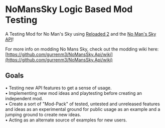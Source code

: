 # NoMansSky Logic Based Mod Testing
A Testing Mod for No Man's Sky using [Reloaded 2](https://github.com/Reloaded-Project/Reloaded-II/releases/latest) and the [No Man's Sky API](https://github.com/gurrenm3/NoMansSky.Api)!

For more info on modding No Mans Sky, check out the modding wiki here: [https://github.com/gurrenm3/NoMansSky.Api/wiki](https://github.com/gurrenm3/NoMansSky.Api/wiki)

## Goals
• Testing new API features to get a sense of usage. <br>
• Implementing new mod ideas and playtesting before creating an independent mod. <br>
• Create a sort of "Mod-Pack" of tested, untested and unreleased features and ideas as an experimental ground for public usage as an example and a jumping ground to create new ideas. <br>
• Acting as an alternate source of examples for new users. <br>



